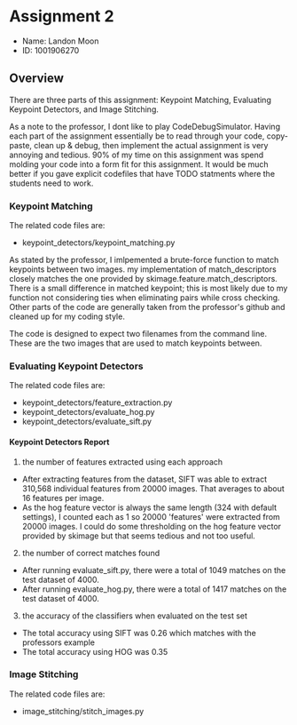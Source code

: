 # Assignment 2
- Name: Landon Moon
- ID: 1001906270

## Overview
There are three parts of this assignment: Keypoint Matching, Evaluating Keypoint Detectors, and Image Stitching.

As a note to the professor, I dont like to play CodeDebugSimulator. Having each part of the assignment essentially be to read through your code, copy-paste, clean up & debug, then implement the actual assignment is very annoying and tedious. 90% of my time on this assignment was spend molding your code into a form fit for this assignment. It would be much better if you gave explicit codefiles that have TODO statments where the students need to work.

### Keypoint Matching

The related code files are:
- keypoint_detectors/keypoint_matching.py

As stated by the professor, I imlpemented a brute-force function to match keypoints between two images. my implementation of match_descriptors closely matches the one provided by skimage.feature.match_descriptors. There is a small difference in matched keypoint; this is most likely due to my function not considering ties when eliminating pairs while cross checking. Other parts of the code are generally taken from the professor's github and cleaned up for my coding style.

The code is designed to expect two filenames from the command line. These are the two images that are used to match keypoints between.

### Evaluating Keypoint Detectors

The related code files are:
- keypoint_detectors/feature_extraction.py
- keypoint_detectors/evaluate_hog.py
- keypoint_detectors/evaluate_sift.py

#### Keypoint Detectors Report

1. the number of features extracted using each approach
  - After extracting features from the dataset, SIFT was able to extract 310,568 individual features from 20000 images. That averages to about 16 features per image.
  - As the hog feature vector is always the same length (324 with default settings), I counted each as 1 so 20000 'features' were extracted from 20000 images. I could do some thresholding on the hog feature vector provided by skimage but that seems tedious and not too useful.
2. the number of correct matches found
  - After running evaluate_sift.py, there were a total of 1049 matches on the test dataset of 4000.
  - After running evaluate_hog.py, there were a total of 1417 matches on the test dataset of 4000.
3. the accuracy of the classifiers when evaluated on the test set
  - The total accuracy using SIFT was 0.26 which matches with the professors example
  - The total accuracy using HOG was 0.35

### Image Stitching

The related code files are:
- image_stitching/stitch_images.py

